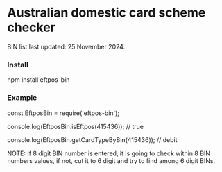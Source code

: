 # Australian domestic card scheme checker

BIN list last updated:  25 November 2024.

### Install
npm install eftpos-bin

### Example
const EftposBin = require('eftpos-bin');

console.log(EftposBin.isEftpos(415436)); // true

console.log(EftposBin.getCardTypeByBin(415436)); // debit

NOTE: If 8 digit BIN number is entered, it is going to check within 8 BIN numbers values, if not, cut it to 6 digit and try to find among 6 digit BINs.